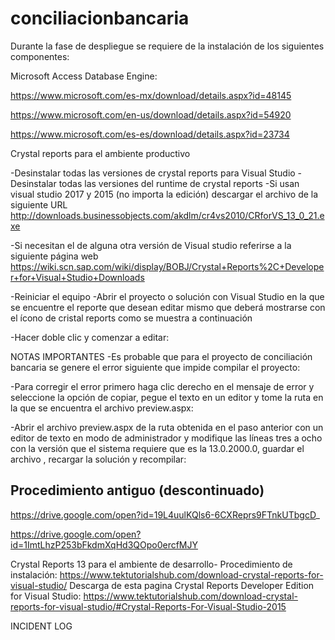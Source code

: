 # conciliacionbancaria
Durante la fase de despliegue se requiere de la instalación de los siguientes componentes:

Microsoft Access Database Engine:

https://www.microsoft.com/es-mx/download/details.aspx?id=48145

https://www.microsoft.com/en-us/download/details.aspx?id=54920

https://www.microsoft.com/es-es/download/details.aspx?id=23734

Crystal reports para el ambiente productivo


-Desinstalar todas las versiones de crystal reports para Visual Studio
-Desinstalar todas las versiones del runtime de crystal reports 
-Si usan visual studio 2017 y 2015 (no importa la edición) descargar el archivo de la siguiente URL
http://downloads.businessobjects.com/akdlm/cr4vs2010/CRforVS_13_0_21.exe

-Si necesitan el de alguna otra versión de Visual studio referirse a la siguiente página web
https://wiki.scn.sap.com/wiki/display/BOBJ/Crystal+Reports%2C+Developer+for+Visual+Studio+Downloads

-Reiniciar el equipo
-Abrir el proyecto o solución con Visual Studio en la que se encuentre el reporte que desean editar mismo que deberá mostrarse con el ícono de cristal reports como se muestra a continuación
 
-Hacer doble clic y comenzar a editar:
 

NOTAS IMPORTANTES
-Es probable que para el proyecto de conciliación bancaria se genere el error siguiente que impide compilar el proyecto:

 


-Para corregir el error primero haga clic derecho en el mensaje de error y seleccione la opción de copiar, pegue el texto en un editor y tome la ruta en la que se encuentra el archivo preview.aspx:
 

-Abrir el archivo preview.aspx de la ruta obtenida en el paso anterior con un editor de texto en modo de administrador y modifique las líneas tres a ocho con la versión que el sistema requiere que es la 13.0.2000.0, guardar el archivo , recargar la solución y recompilar:
 


## Procedimiento antiguo (descontinuado)

https://drive.google.com/open?id=19L4uulKQls6-6CXReprs9FTnkUTbgcD_

https://drive.google.com/open?id=1ImtLhzP253bFkdmXqHd3QOpo0ercfMJY


Crystal Reports 13 para el ambiente de desarrollo-
Procedimiento de instalación:
https://www.tektutorialshub.com/download-crystal-reports-for-visual-studio/
Descarga de esta pagina Crystal Reports Developer Edition for Visual Studio:
https://www.tektutorialshub.com/download-crystal-reports-for-visual-studio/#Crystal-Reports-For-Visual-Studio-2015


INCIDENT LOG

